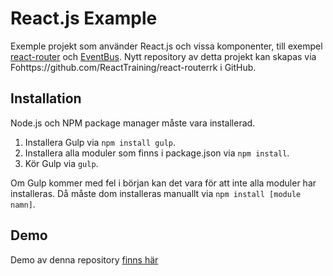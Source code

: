 # React.js Example

Exemple projekt som använder React.js och vissa komponenter, till exempel [react-router]() och [EventBus](https://github.com/krasimir/EventBus). Nytt repository av detta projekt kan skapas via Fohttps://github.com/ReactTraining/react-routerrk i GitHub.

## Installation

Node.js och NPM package manager måste vara installerad.

1. Installera Gulp via `npm install gulp`.
2. Installera alla moduler som finns i package.json via `npm install`.
3. Kör Gulp via `gulp`.

Om Gulp kommer med fel i början kan det vara för att inte alla moduler har installeras. Då måste dom installeras manuallt via `npm install [module namn]`.

## Demo

Demo av denna repository [finns här](http://www4.sprakochfolkminnen.se/utveckling/reactjs-router-exempel/)
